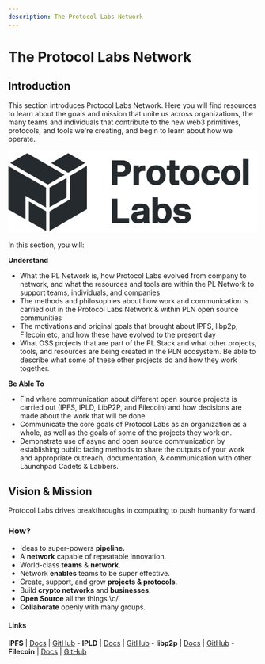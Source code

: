 ```yaml
---
description: The Protocol Labs Network
---
```


# The Protocol Labs Network

## **Introduction**

This section introduces Protocol Labs Network. Here you will find resources to learn about the goals and mission that unite us across organizations, the many teams and individuals that contribute to the new web3 primitives, protocols, and tools we're creating, and begin to learn about how we operate.

![Protocol Labs Logo](../../.gitbook/assets/ARCHIV-protocol-labs-logo-horizontal-alt-black.png)

In this section, you will:

**Understand**

* What the PL Network is, how Protocol Labs evolved from company to network, and what the resources and tools are within the PL Network to support teams, individuals, and companies
* The methods and philosophies about how work and communication is carried out in the Protocol Labs Network & within PLN open source communities
* The motivations and original goals that brought about IPFS, libp2p, Filecoin etc, and how these have evolved to the present day
* What OSS projects that are part of the PL Stack and what other projects, tools, and resources are being created in the PLN ecosystem. Be able to describe what some of these other projects do and how they work together.

**Be Able To**

* Find where communication about different open source projects is carried out (IPFS, IPLD, LibP2P, and Filecoin) and how decisions are made about the work that will be done
* Communicate the core goals of Protocol Labs as an organization as a whole, as well as the goals of some of the projects they work on.
* Demonstrate use of async and open source communication by establishing public facing methods to share the outputs of your work and appropriate outreach, documentation, & communication with other Launchpad Cadets & Labbers.

## Vision & Mission

Protocol Labs drives breakthroughs in computing to push humanity forward.

### How?

* Ideas to super-powers **pipeline.**
* A **network** capable of repeatable innovation.
* World-class **teams** & **network**.
* Network **enables** teams to be super effective.
* Create, support, and grow **projects & protocols**.
* Build **crypto networks** and **businesses**.
* **Open Source** all the things \o/.
* **Collaborate** openly with many groups.

#### Links

**IPFS** | [Docs](https://docs.ipfs.io) | [GitHub](https://github.com/ipfs) - **IPLD** | [Docs](https://ipld.io/docs/) | [GitHub](https://github.com/ipld) - **libp2p** | [Docs](https://docs.libp2p.io) | [GitHub](https://github.com/libp2p) - **Filecoin** | [Docs](https://docs.filecoin.io) | [GitHub](https://github.com/filecoin-project)
